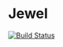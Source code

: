 # Jewel

[![Build Status](https://travis-ci.org/one-more-minute/Jewel.jl.png)](https://travis-ci.org/one-more-minute/Jewel.jl)
